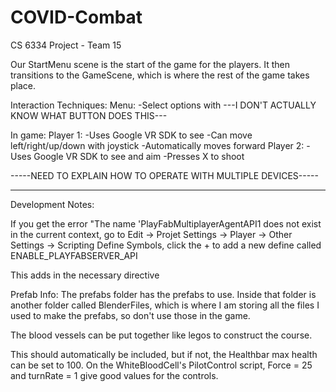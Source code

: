 # COVID-Combat
 CS 6334 Project - Team 15

Our StartMenu scene is the start of the game for the players. It then transitions to the GameScene, which is where the rest of the game takes place.

Interaction Techniques:
Menu:
	-Select options with ---I DON'T ACTUALLY KNOW WHAT BUTTON DOES THIS---


In game:
Player 1: 
	-Uses Google VR SDK to see
	-Can move left/right/up/down with joystick
	-Automatically moves forward
Player 2:
	-Uses Google VR SDK to see and aim
	-Presses X to shoot

-----NEED TO EXPLAIN HOW TO OPERATE WITH MULTIPLE DEVICES-----





--------------------------
Development Notes:

If you get the error "The name 'PlayFabMultiplayerAgentAPI1 does not exist in the current context, go to Edit -> Projet Settings -> Player -> Other Settings -> Scripting Define Symbols, click the + to add a new define called ENABLE_PLAYFABSERVER_API

This adds in the necessary directive


Prefab Info:
The prefabs folder has the prefabs to use. Inside that folder is another folder called BlenderFiles, which is where I am storing
all the files I used to make the prefabs, so don't use those in the game.

The blood vessels can be put together like legos to construct the course.

This should automatically be included, but if not, the Healthbar max health can be set to 100. On the WhiteBloodCell's PilotControl
script, Force = 25 and turnRate = 1 give good values for the controls.
